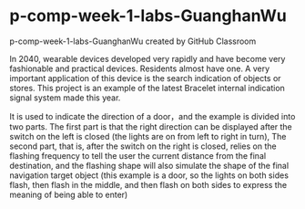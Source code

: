 # p-comp-week-1-labs-GuanghanWu
p-comp-week-1-labs-GuanghanWu created by GitHub Classroom



In 2040, wearable devices developed very rapidly and have become very fashionable and practical devices. Residents almost have one. A very important application of this device is the search indication of objects or stores. This project is an example of the latest Bracelet internal indication signal system made this year. 

It is used to indicate the direction of a door，and the example is divided into two parts. The first part is that the right direction can be displayed after the switch on the left is closed (the lights are on from left to right in turn), The second part, that is, after the switch on the right is closed, relies on the flashing frequency to tell the user the current distance from the final destination, and the flashing shape will also simulate the shape of the final navigation target object (this example is a door, so the lights on both sides flash, then flash in the middle, and then flash on both sides to express the meaning of being able to enter)
